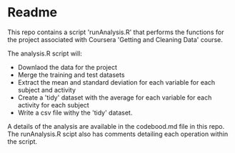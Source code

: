 Readme
========================================================

This repo contains a script 'runAnalysis.R' that performs the functions for the project associated with Coursera 'Getting and Cleaning Data' course.

The analysis.R script will:

* Downlaod the data for the project
* Merge the training and test datasets
* Extract the mean and standard deviation for each variable for each subject and activity
* Create a 'tidy' dataset with the average for each variable for each activity for each subject
* Write a csv file withy the 'tidy' dataset.

A details of the analysis are available in the codebood.md file in this repo. The runAnalysis.R scipt also has comments detailing each operation within the script.



